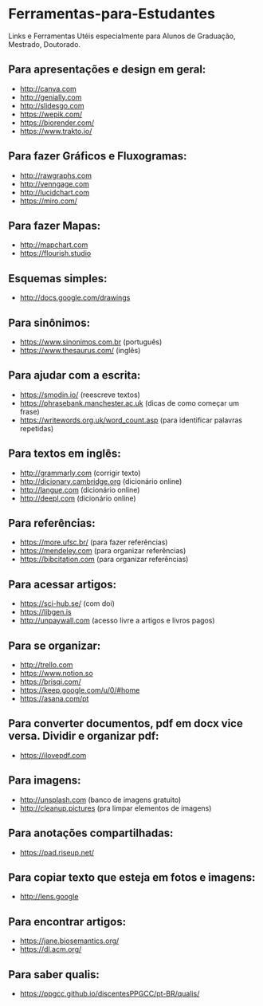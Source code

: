 # Ferramentas-para-Estudantes
Links e Ferramentas Utéis especialmente para Alunos de Graduação, Mestrado, Doutorado.

## Para apresentações e design em geral:
- http://canva.com 
- http://genially.com
- http://slidesgo.com 
- https://wepik.com/
- https://biorender.com/
- https://www.trakto.io/


## Para fazer Gráficos e Fluxogramas: 
- http://rawgraphs.com
- http://venngage.com 
- http://lucidchart.com
- https://miro.com/

## Para fazer Mapas: 
- http://mapchart.com 
- https://flourish.studio

## Esquemas simples: 
- http://docs.google.com/drawings

## Para sinônimos:
- https://www.sinonimos.com.br (português)
- https://www.thesaurus.com/ (inglês)

## Para ajudar com a escrita:
- https://smodin.io/ (reescreve textos)
- https://phrasebank.manchester.ac.uk (dicas de como começar um frase)
- https://writewords.org.uk/word_count.asp (para identificar palavras repetidas)

## Para textos em inglês:
- http://grammarly.com (corrigir texto)
- http://dicionary.cambridge.org (dicionário online)
- http://langue.com (dicionário online)
- http://deepl.com (dicionário online)

## Para referências:
- https://more.ufsc.br/ (para fazer referências)
- https://mendeley.com (para organizar referências)
- https://bibcitation.com (para organizar referências)

## Para acessar artigos:
- https://sci-hub.se/ (com doi)
- https://libgen.is
- http://unpaywall.com (acesso livre a artigos e livros pagos)

## Para se organizar:
- http://trello.com
- https://www.notion.so
- https://brisqi.com/
- https://keep.google.com/u/0/#home
- https://asana.com/pt

## Para converter documentos, pdf em docx vice versa. Dividir e organizar pdf:
- https://ilovepdf.com


## Para imagens:
- http://unsplash.com (banco de imagens gratuito) 
- http://cleanup.pictures (pra limpar elementos de imagens)

## Para anotações compartilhadas:
- https://pad.riseup.net/

## Para copiar texto que esteja em fotos e imagens: 
- http://lens.google

## Para encontrar artigos:
- https://jane.biosemantics.org/
- https://dl.acm.org/

## Para saber qualis:
- https://ppgcc.github.io/discentesPPGCC/pt-BR/qualis/
